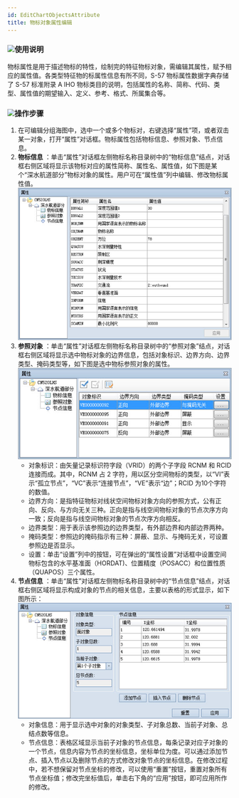 ```yaml
---
id: EditChartObjectsAttribute
title: 物标对象属性编辑
---
```

### ![](../../../img/read.gif)使用说明

物标属性是用于描述物标的特性，绘制完的特征物标对象，需编辑其属性，赋予相应的属性值。各类型特征物的标属性信息有所不同，S-57 物标属性数据字典存储了
S-57 标准附录 A IHO 物标类目的说明，包括属性的名称、简称、代码、类型、属性值的期望输入、定义、参考、格式、所属集合等。

### ![](../../../img/read.gif)操作步骤

1. 在可编辑分组海图中，选中一个或多个物标对，右键选择“属性”项，或者双击某一对象，打开“属性”对话框。物标属性包括物标信息、参照对象、节点信息。
2. **物标信息** ：单击“属性”对话框左侧物标名称目录树中的“物标信息”结点，对话框右侧区域将显示该物标对应的属性简称、属性名、属性值，如下图是某个“深水航道部分”物标对象的属性。用户可在“属性值”列中编辑、修改物标属性值。  
   ![](img/ChartFeatureInformation.jpg)  
3. **参照对象** ：单击“属性”对话框左侧物标名称目录树中的“参照对象”结点，对话框右侧区域将显示选中物标对象的边界信息，包括对象标识、边界方向、边界类型、掩码类型等，如下图是选中物标参照对象的属性。  
![](img/ReferenceObjects.jpg)   
   * 对象标识：由矢量记录标识符字段（VRID）的两个子字段 RCNM 和 RCID 连接而成。其中，RCNM 占 2 字符，用以区分空间物标的类型，以“VI”表示“孤立节点”，“VC”表示“连接节点”，“VE”表示“边”；RCID 为10个字符的数值。
   * 边界方向：是指特征物标对线状空间物标对象方向的参照方式，公有正向、反向、与方向无关三种。正向是指与线空间物标对象的节点次序方向一致；反向是指与线空间物标对象的节点次序方向相反。
   * 边界类型：用于表示该参照边的边界类型，有外部边界和内部边界两种。
   * 掩码类型：参照边的掩码指示有三种：屏蔽、显示、与掩码无关，可设置参照边是否显示。
   * 设置：单击“设置”列中的按钮，可在弹出的“属性设置”对话框中设置空间物标包含的水平基准面（HORDAT)、位置精度（POSACC）和位置性质（QUAPOS）三个属性。
4. **节点信息** ：单击“属性”对话框左侧物标名称目录树中的“节点信息”结点，对话框右侧区域将显示构成对象的节点的相关信息，主要以表格的形式显示，如下图所示：  
  ![](img/NodeInformation.jpg)  
   * 对象信息：用于显示选中对象的对象类型、子对象总数、当前子对象、总结点数等信息。
   * 节点信息：表格区域显示当前子对象的节点信息，每条记录对应子对象的一个节点，信息内容为节点的坐标信息，坐标单位为度。可以通过添加节点、插入节点以及删除节点的方式修改对象节点的坐标信息。在修改过程中，若不想保留对节点坐标的修改，可以使用“重置”按钮，重置对象所有节点坐标值；修改完坐标值后，单击右下角的“应用”按钮，即可应用所作的修改。